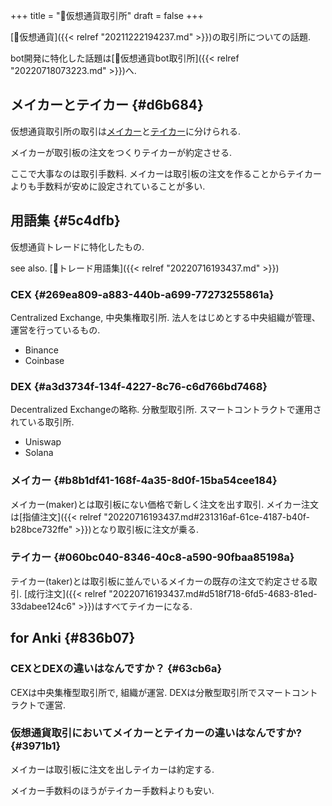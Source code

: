 +++
title = "📝仮想通貨取引所"
draft = false
+++

[📝仮想通貨]({{< relref "20211222194237.md" >}})の取引所についての話題.

bot開発に特化した話題は[📝仮想通貨bot取引所]({{< relref "20220718073223.md" >}})へ.


## メイカーとテイカー {#d6b684}

仮想通貨取引所の取引は[メイカー](#b8b1df41-168f-4a35-8d0f-15ba54cee184)と[テイカー](#060bc040-8346-40c8-a590-90fbaa85198a)に分けられる.

メイカーが取引板の注文をつくりテイカーが約定させる.

ここで大事なのは取引手数料. メイカーは取引板の注文を作ることからテイカーよりも手数料が安めに設定されていることが多い.


## 用語集 {#5c4dfb}

仮想通貨トレードに特化したもの.

see also. [📝トレード用語集]({{< relref "20220716193437.md" >}})


### CEX {#269ea809-a883-440b-a699-77273255861a}

Centralized Exchange, 中央集権取引所. 法人をはじめとする中央組織が管理、運営を行っているもの.

-   Binance
-   Coinbase


### DEX {#a3d3734f-134f-4227-8c76-c6d766bd7468}

Decentralized Exchangeの略称. 分散型取引所. スマートコントラクトで運用されている取引所.

-   Uniswap
-   Solana


### メイカー {#b8b1df41-168f-4a35-8d0f-15ba54cee184}

メイカー(maker)とは取引板にない価格で新しく注文を出す取引. メイカー注文は[指値注文]({{< relref "20220716193437.md#231316af-61ce-4187-b40f-b28bce732ffe" >}})となり取引板に注文が乗る.


### テイカー {#060bc040-8346-40c8-a590-90fbaa85198a}

テイカー(taker)とは取引板に並んでいるメイカーの既存の注文で約定させる取引. [成行注文]({{< relref "20220716193437.md#d518f718-6fd5-4683-81ed-33dabee124c6" >}})はすべてテイカーになる.


## for Anki {#836b07}


### CEXとDEXの違いはなんですか？ {#63cb6a}

CEXは中央集権型取引所で, 組織が運営. DEXは分散型取引所でスマートコントラクトで運営.


### 仮想通貨取引においてメイカーとテイカーの違いはなんですか? {#3971b1}

メイカーは取引板に注文を出しテイカーは約定する.

メイカー手数料のほうがテイカー手数料よりも安い.
